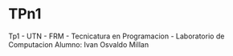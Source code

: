 # TPn1
Tp1 - UTN - FRM - Tecnicatura en Programacion - Laboratorio de Computacion Alumno: Ivan Osvaldo Millan
